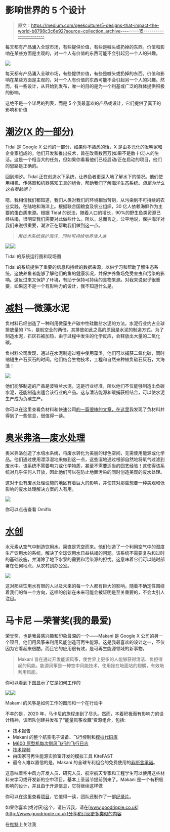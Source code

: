# 影响世界的 5 个设计

> 原文：<https://medium.com/geekculture/5-designs-that-impact-the-world-b8798c3c6e92?source=collection_archive---------15----------------------->

每天都有产品涌入全球市场，有些提供价值，有些是噱头或扔掉的东西。价值和影响在某些方面是主观的，对一个人有价值的东西可能不会引起另一个人的兴趣。

![](img/ae312055760754d040ccb5cd49f58194.png)

每天都有产品涌入全球市场，有些提供价值，有些是噱头或扔掉的东西。价值和影响在某些方面是主观的，对一个人有价值的东西可能不会引起另一个人的兴趣。然而，有一些设计，从开始到发布，唯一的目的是为一个利基或广泛的群体提供积极的影响。

这绝不是一个详尽的列表，而是 5 个我最喜欢的产品或设计，它们提供了真正的影响和价值

# [潮汐(X 的一部分)](https://x.company/projects/tidal/)

Tidal 是 Google X 公司的一部分，如果你不熟悉的话，X 是由多元化的发明家和企业家组成的，他们开发和推出技术，旨在改善数百万(如果不是数十亿)人的生活。这是一个相当大的任务，但如果你看看他们已经启动/正在启动的项目，他们的思路是正确的。

回到潮汐。Tidal 正在创造水下系统，让养鱼者更深入地了解水下的情况。他们使用相机、传感器和机器感知工具的组合，帮助我们了解海洋生态系统。*但是为什么这有帮助呢？*

嗯，我相信我们都知道，我们人类对我们的环境相当苛刻，从污染到不可持续的农业实践，在陆地和海洋上。根据联合国粮食及农业组织，30 亿人依赖海鲜作为主要的蛋白质来源。根据 Tidal 的说法，随着人口的增长，90%的野生鱼类资源已经枯竭，很明显我们需要对此做些什么。所以，总而言之，公平地说，保护海洋对我们来说很重要，潮汐正在帮助我们做到这一点。

> *用技术系统保护海洋，同时可持续地养活人类*

![](img/37e1ea3f6e177c5a79d2c428bbddd9c6.png)![](img/5a89b3309501c5a66436174e8038d771.png)

Tidal 的系统运行图和现场图

Tidal 的系统提供了重要的信息和持续的数据来源，以供学习和帮助了解生态系统，这使养鱼者能够了解他们的鱼的健康状况，并保护养鱼场免受害虫和污染的影响。这反过来又保护了环境，有助于保持可持续的食物来源。对我来说似乎很重要，如果这不是一个有影响力的设计，我不知道什么是。

# [减料](https://www.minusmaterials.com/) —微藻水泥

负材料已经创造了一种利用微藻生产碳中性硅酸盐水泥的方法。水泥行业约占全球排放量的 7%，是航空业的两倍。其排放如此之高的原因是水泥的制造方式。为了制造水泥，石灰石被加热，由于过程中发生的化学反应，会释放出大量的二氧化碳。

负材料公司发现，通过在水泥制造过程中使用藻类，他们可以捕获二氧化碳，同时缩短生产石灰石的时间。他们结合生物技术，工程和自然来种植负碳石灰石，大海藻！

![](img/e039c32f3a0afee3804e53eb849c614e.png)

他们能够制造的产品是波特兰水泥，这是行业标准，所以他们不仅能够制造出负碳水泥，还能制造出适合该行业的产品。这与清洁能源和碳捕获相结合，可以使水泥生产成为负碳生产。

你可以在这里查看负材料和快速公司[的一篇很棒的文章，在这里](https://www.fastcompany.com/90777102/this-starup-is-using-microalgae-to-make-carbon-neutral-cement)我发现了负材料并得到了一些信息，很值得一读。

# [奥米弗洛—废水处理](https://www.omiflo.com/)

奥米弗洛创造了水培水系统，将废水转化为美丽的绿色空间，无需使用能源或化学品。他们通过使用漂浮湿地来做到这一点，这些湿地通过根部自然地将氧气过滤到废水中。该系统不需要电力或化学物质，甚至不需要适当的园艺经验！这使得该系统对几乎任何人开放，因此他们可以在防止地面污染的同时创造美观的废水处理。

这对于没有废水处理设施的地区有着巨大的影响，并使其对那些想要一种美观和低影响的废水处理解决方案的人有用。

![](img/ee1aa2f938aab6ff81a63a5ad22edfac.png)

你可以点击查看 Omiflo

# [水创](https://www.watergen.com/)

水元素从空气中制造饮用水。简直是凭空而来。他们创造了一个利用空气中的湿度生产饮用水的系统，解决了全球饮用水日益枯竭的问题。该系统不需要复杂和过时的基础设施，并消除了地下水泵的需要和污染源的担忧。这意味着它们可以随时部署在任何地点，从农村到办公室。

![](img/4eeb7f13cc4cd65a6f0de49efa25423b.png)

这对那些饮用水有限的人以及未来的每一个人都有巨大的影响。随着不确定性围绕着我们的每一个方向，这样的创新在未来可能会被证明是至关重要的，不会太引人注目。

# 马卡尼 —荣誉奖(我的最爱)

荣誉奖，也是我最感兴趣和印象最深的一个——Makani 是 Google X 公司的另一个项目。他们用风筝来利用风能创造可再生能源。这是我最喜欢的设计之一，不仅因为它看起来很酷，而且它的应用很有效，是可再生能源领域的新事物。

> Makani 旨在通过开发能源风筝，使世界上更多的人能够获得清洁、负担得起的风能。能源风筝是一种空中风能技术，使用拴在地面站的翅膀，有效地利用风能。

你可以看到下图显示了它是如何工作的

![](img/3b3560c828c9b70f19104d4b05dfa6b1.png)![](img/2b8a9a1e933895e9baaad5b09357506e.png)

Makami 的风筝是如何工作的图形和一个在行动中

不幸的是，2020 年，马卡尼的旅程走到了尽头。然而，本着积极而有影响力的设计精神，该团队创建并发布了“能量风筝收藏”资源组合，包括:

*   技术报告
*   Makani 的整个航空电子设备、飞行控制和[模拟代码库](https://github.com/google/makani)
*   [M600 原型机每次侧风飞行的飞行日志](https://console.cloud.google.com/marketplace/product/bigquery-public-datasets/makani-logs)
*   [技术视频](https://www.youtube.com/playlist?list=PL7og_3Jqea4VRCZmMNK4LDH64sYgkLZzv)
*   由国家可再生能源实验室开发的模拟工具 KiteFAST
*   最令人难以置信的是，Makani 的全球专利组合的免费使用的[非断言承诺](https://storage.googleapis.com/x-prod.appspot.com/files/Makani%20Non-Assertion%20Pledge.pdf)。

这意味着空中风力开发人员、研究人员、航空航天专家和工程学生可以使用这些材料来学习或开发新的空中项目。基本上圣诞节提前到来了。Makani 是一个有积极影响的设计，并且由于开源信息，它将继续这样做

你可以在这里查看[项目](https://x.company/projects/makani/)，它值得一读，团队还制作了一部[纪录片](https://www.youtube.com/watch?v=qd_hEja6bzE)。

如果你喜欢(或讨厌)这个，请告诉我，请在[www.goodripple.co.uk](http://www.goodripple.co.uk)分享和订阅更多类似的内容

在[推特](https://twitter.com/picklesandpints)上关注我